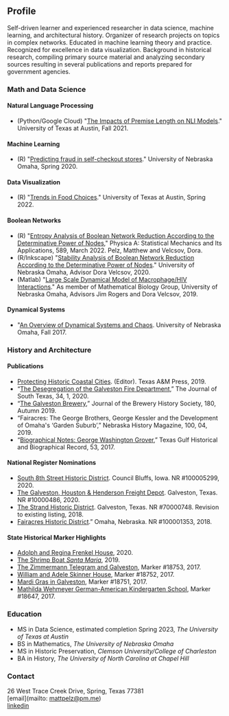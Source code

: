 ## Profile
Self-driven learner and experienced researcher in data science, machine learning, and architectural history. Organizer of research projects on topics in complex networks. Educated in machine learning theory and practice. Recognized for excellence in data visualization. Background in historical research, compiling primary source material and analyzing secondary sources resulting in several publications and reports prepared for government agencies.

### Math and Data Science
#### Natural Language Processing
- (Python/Google Cloud) "[The Impacts of Premise Length on NLI Models](https://pelzma.github.io/premiselengthpaper.pdf)." University of Texas at Austin, Fall 2021.

#### Machine Learning
- (R) "[Predicting fraud in self-checkout stores](https://pelzma.github.io/fraudpredict.pdf)." University of Nebraska Omaha, Spring 2020.

#### Data Visualization
- (R) "[Trends in Food Choices](https://pelzma.github.io/dvfoodchoices.html)." University of Texas at Austin, Spring 2022.

#### Boolean Networks
- (R) "[Entropy Analysis of Boolean Network Reduction According to the Determinative Power of Nodes](https://www.sciencedirect.com/science/article/pii/S0378437121008761?dgcid=coauthor)," Physica A: Statistical Mechanics and Its Applications, 589, March 2022. Pelz, Matthew and Velcsov, Dora.
- (R/Inkscape) "[Stability Analysis of Boolean Network Reduction According to the Determinative Power of Nodes](https://pelzma.github.io/DPreductionposter.svg)." University of Nebraska Omaha, Advisor Dora Velcsov, 2020.
- (Matlab) "[Large Scale Dynamical Model of Macrophage/HIV Interactions](https://digitalcommons.unomaha.edu/cgi/viewcontent.cgi?article=2481&context=srcaf)." As member of Mathematical Biology Group, University of Nebraska Omaha, Advisors Jim Rogers and Dora Velcsov, 2019.

#### Dynamical Systems
- "[An Overview of Dynamical Systems and Chaos](https://pelzma.github.io/dynamicalsystems.pdf). University of Nebraska Omaha, Fall 2017.

### History and Architecture
#### Publications
- [Protecting Historic Coastal Cities](https://www.amazon.com/Protecting-Historic-Coastal-Cities-University-Corpus/dp/1623497701). (Editor). Texas A&M Press, 2019.
- “[The Desegregation of the Galveston Fire Department](https://pelzma.github.io/DesegregationFireHouseArticle.pdf),” The Journal of South Texas, 34, 1, 2020.
- “[The Galveston Brewery](http://www.breweryhistory.com/journal/archive/180/index.html),” Journal of the Brewery History Society, 180, Autumn 2019.
- “Fairacres: The George Brothers, George Kessler and the Development of Omaha's ‘Garden Suburb’,” Nebraska History Magazine, 100, 04, 2019.
- “[Biographical Notes: George Washington Grover](http://www.texasgulfrecord.org/toc-volume-53.html),” Texas Gulf Historical and Biographical Record, 53, 2017. 

#### National Register Nominations
- [South 8th Street Historic District](https://pelzma.github.io/South8thDistrict.pdf). Council Bluffs, Iowa. NR #100005299, 2020.
- [The Galveston, Houston & Henderson Freight Depot](https://atlas.thc.texas.gov/NR/pdfs/100004866/100004866.pdf). Galveston, Texas. NR #10000486, 2020. 
- [The Strand Historic District](https://atlas.thc.texas.gov/NR/pdfs/70000748/70000748.pdf). Galveston, Texas. NR #70000748. Revision to existing listing, 2018.
- [Fairacres Historic District](https://issuu.com/kristinetynangerber/docs/fairacres_historic_district_nominat).” Omaha, Nebraska. NR #100001353, 2018. 

#### State Historical Marker Highlights
- [Adolph and Regina Frenkel House](https://pelzma.github.io/2424L.pdf), 2020.
- [The Shrimp Boat *Santa Maria*](https://pelzma.github.io/SantaMaria.pdf), 2019.
- [The Zimmermann Telegram and Galveston](https://pelzma.github.io/ZimmermannTelegram.pdf), Marker #18753, 2017.
- [William and Adele Skinner House](https://pelzma.github.io/1318Sealy.pdf), Marker #18752, 2017.
- [Mardi Gras in Galveston](https://pelzma.github.io/MardiGras.pdf), Marker #18751, 2017.
- [Mathilda Wehmeyer German-American Kindergarten School](https://pelzma.github.io/1616Winnie.pdf), Marker #18647, 2017.

### Education
- MS in Data Science, estimated completion Spring 2023, *The University of Texas at Austin*
- BS in Mathematics, *The University of Nebraska Omaha*   
- MS in Historic Preservation, *Clemson University/College of Charleston*
- BA in History, *The University of North Carolina at Chapel Hill*

### Contact
26 West Trace Creek Drive, Spring, Texas 77381  
[email](mailto: mattpelz@pm.me)  
[linkedin](https://www.linkedin.com/in/pelzm/)

